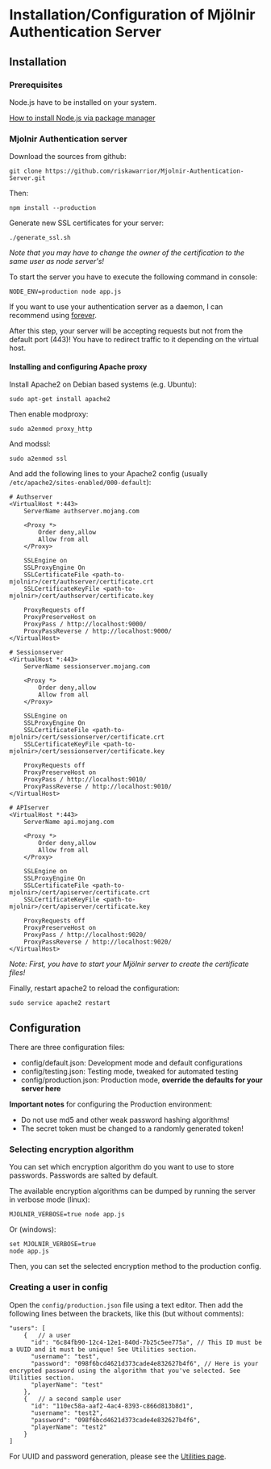 # Installation/Configuration of Mjölnir Authentication Server

## Installation

### Prerequisites

Node.js have to be installed on your system.

[How to install Node.js via package manager](https://nodejs.org/en/download/package-manager/)
    
### Mjolnir Authentication server

Download the sources from github:

    git clone https://github.com/riskawarrior/Mjolnir-Authentication-Server.git
 
Then:

    npm install --production

Generate new SSL certificates for your server:

    ./generate_ssl.sh
    
*Note that you may have to change the owner of the certification to the same user as node server's!*
    
To start the server you have to execute the following command in console:

    NODE_ENV=production node app.js

If you want to use your authentication server as a daemon, I can recommend using [forever](https://github.com/foreverjs/forever).

After this step, your server will be accepting requests but not from the default port (443)! You have to redirect traffic to it depending on the virtual host.

#### Installing and configuring Apache proxy

Install Apache2 on Debian based systems (e.g. Ubuntu):

    sudo apt-get install apache2
    
Then enable modproxy:

    sudo a2enmod proxy_http

And modssl:

    sudo a2enmod ssl

And add the following lines to your Apache2 config (usually `/etc/apache2/sites-enabled/000-default`):

    # Authserver
    <VirtualHost *:443>
        ServerName authserver.mojang.com
        
        <Proxy *>
            Order deny,allow
            Allow from all
        </Proxy>
        
        SSLEngine on
        SSLProxyEngine On
        SSLCertificateFile <path-to-mjolnir>/cert/authserver/certificate.crt
        SSLCertificateKeyFile <path-to-mjolnir>/cert/authserver/certificate.key
        
        ProxyRequests off
        ProxyPreserveHost on
        ProxyPass / http://localhost:9000/
        ProxyPassReverse / http://localhost:9000/
    </VirtualHost>
    
    # Sessionserver
    <VirtualHost *:443>
        ServerName sessionserver.mojang.com
        
        <Proxy *>
            Order deny,allow
            Allow from all
        </Proxy>
        
        SSLEngine on
        SSLProxyEngine On
        SSLCertificateFile <path-to-mjolnir>/cert/sessionserver/certificate.crt
        SSLCertificateKeyFile <path-to-mjolnir>/cert/sessionserver/certificate.key
        
        ProxyRequests off
        ProxyPreserveHost on
        ProxyPass / http://localhost:9010/
        ProxyPassReverse / http://localhost:9010/
    </VirtualHost>
    
    # APIserver
    <VirtualHost *:443>
        ServerName api.mojang.com
        
        <Proxy *>
            Order deny,allow
            Allow from all
        </Proxy>
        
        SSLEngine on
        SSLProxyEngine On
        SSLCertificateFile <path-to-mjolnir>/cert/apiserver/certificate.crt
        SSLCertificateKeyFile <path-to-mjolnir>/cert/apiserver/certificate.key
        
        ProxyRequests off
        ProxyPreserveHost on
        ProxyPass / http://localhost:9020/
        ProxyPassReverse / http://localhost:9020/
    </VirtualHost>

*Note: First, you have to start your Mjölnir server to create the certificate files!*

Finally, restart apache2 to reload the configuration:

    sudo service apache2 restart

## Configuration

There are three configuration files:

* config/default.json: Development mode and default configurations
* config/testing.json: Testing mode, tweaked for automated testing
* config/production.json: Production mode, **override the defaults for your server here**

**Important notes** for configuring the Production environment:

* Do not use md5 and other weak password hashing algorithms!
* The secret token must be changed to a randomly generated token!
    
### Selecting encryption algorithm

You can set which encryption algorithm do you want to use to store passwords. Passwords are salted by default.

The available encryption algorithms can be dumped by running the server in verbose mode (linux):

    MJOLNIR_VERBOSE=true node app.js
    
Or (windows):

    set MJOLNIR_VERBOSE=true
    node app.js

Then, you can set the selected encryption method to the production config.

### Creating a user in config

Open the `config/production.json` file using a text editor. Then add the following lines between the brackets, like this (but without comments):

    "users": [
        {   // a user
          "id": "6c84fb90-12c4-12e1-840d-7b25c5ee775a", // This ID must be a UUID and it must be unique! See Utilities section.
          "username": "test",
          "password": "098f6bcd4621d373cade4e832627b4f6", // Here is your encrypted password using the algorithm that you've selected. See Utilities section.
          "playerName": "test"
        },
        {   // a second sample user
          "id": "110ec58a-aaf2-4ac4-8393-c866d813b8d1",
          "username": "test2",
          "password": "098f6bcd4621d373cade4e832627b4f6",
          "playerName": "test2"
        }
    ]
    
For UUID and password generation, please see the [Utilities page](Utilities.md).
